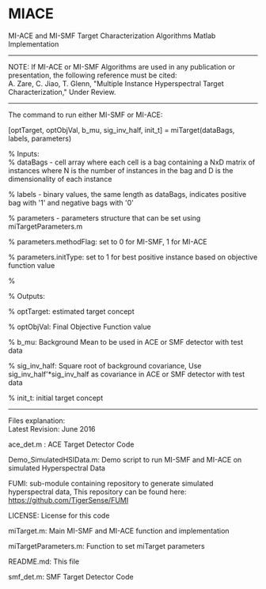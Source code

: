 # MIACE
MI-ACE and MI-SMF Target Characterization Algorithms
Matlab Implementation

****************************************************************

NOTE: If MI-ACE or MI-SMF Algorithms are used in any publication or presentation, the following reference must be cited:  
A. Zare, C. Jiao, T. Glenn, "Multiple Instance Hyperspectral Target Characterization," Under Review. 

****************************************************************

The command to run either MI-SMF or MI-ACE:   

[optTarget, optObjVal, b_mu, sig_inv_half, init_t] = miTarget(dataBags, labels, parameters)

% Inputs:  
%   dataBags - cell array where each cell is a bag containing a NxD matrix of instances where N is the number of instances in the bag and D is the dimensionality of each instance

%   labels -  binary values, the same length as dataBags, indicates positive bag with '1'  and negative bags with '0'

%   parameters - parameters structure that can be set using miTargetParameters.m

%       parameters.methodFlag: set to 0 for MI-SMF, 1 for MI-ACE

%       parameters.initType: set to 1 for best positive instance based on objective function value

%

% Outputs: 

%   optTarget: estimated target concept

%   optObjVal: Final Objective Function value

%   b_mu: Background Mean to be used in ACE or SMF detector with test data

%   sig_inv_half: Square root of background covariance, Use sig_inv_half'*sig_inv_half as covariance in ACE or SMF detector with test data

%   init_t: initial target concept 

****************************************************************

Files explanation:  
Latest Revision: June 2016

ace_det.m : ACE Target Detector Code

Demo_SimulatedHSIData.m: Demo script to run MI-SMF and MI-ACE on simulated Hyperspectral Data

FUMI: sub-module containing repository to generate simulated hyperspectral data, This repository can be found here: https://github.com/TigerSense/FUMI

LICENSE: License for this code

miTarget.m: Main MI-SMF and MI-ACE function and implementation

miTargetParameters.m:  Function to set miTarget parameters

README.md: This file

smf_det.m: SMF Target Detector Code

